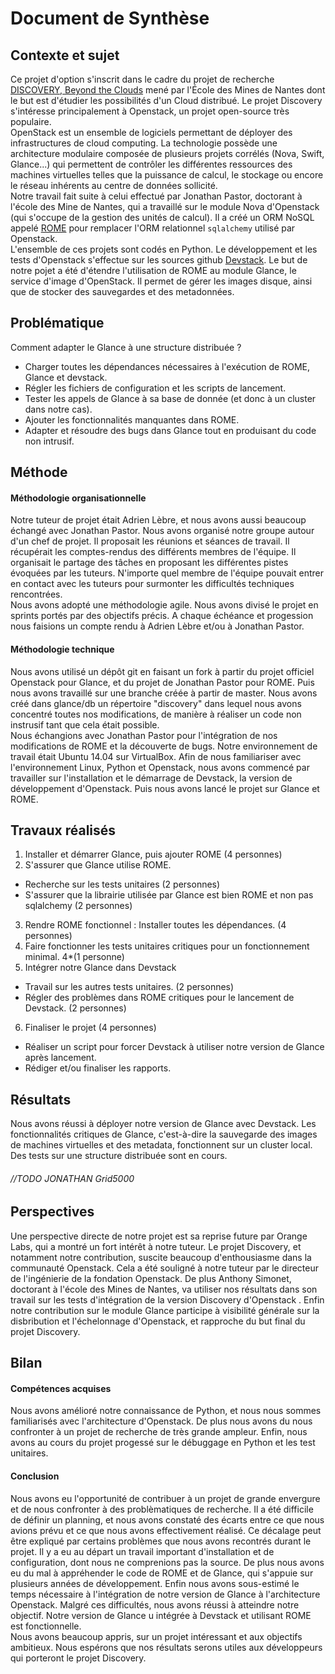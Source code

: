 # Document de Synthèse

## Contexte et sujet

Ce projet d'option s'inscrit dans le cadre du projet de recherche [DISCOVERY, Beyond the Clouds](http://beyondtheclouds.github.io/) mené par l'École des Mines de Nantes dont le but est d'étudier les possibilités d'un Cloud distribué. Le projet Discovery s'intéresse principalement à Openstack, un projet open-source très populaire.  
OpenStack est un ensemble de logiciels permettant de déployer des infrastructures de cloud computing. La technologie possède une architecture modulaire composée de plusieurs projets corrélés (Nova, Swift, Glance...) qui permettent de contrôler les différentes ressources des machines virtuelles telles que la puissance de calcul, le stockage ou encore le réseau inhérents au centre de données sollicité.  
Notre travail fait suite à celui effectué par Jonathan Pastor, doctorant à l'école des Mine de Nantes, qui a travaillé sur le module Nova d'Openstack (qui s'occupe de la gestion des unités de calcul). Il a créé un ORM NoSQL appelé [ROME](github.com/badock/rome) pour remplacer l'ORM relationnel `sqlalchemy` utilisé par Openstack.  
L'ensemble de ces projets sont codés en Python. Le développement et les tests d'Openstack s'effectue sur les sources github [Devstack](http://docs.openstack.org/developer/devstack/).
Le but de notre pojet a été d'étendre l'utilisation de ROME au module Glance, le service d'image d'OpenStack. Il permet de gérer les images disque, ainsi que de stocker des sauvegardes et des metadonnées.

## Problématique

Comment adapter le Glance à une structure distribuée ?
- Charger toutes les dépendances nécessaires à l'exécution de ROME, Glance et devstack.
- Régler les fichiers de configuration et les scripts de lancement.
- Tester les appels de Glance à sa base de donnée (et donc à un cluster dans notre cas).
- Ajouter les fonctionnalités manquantes dans ROME.
- Adapter et résoudre des bugs dans Glance tout en produisant du code non intrusif.

## Méthode

#### Méthodologie organisationnelle
Notre tuteur de projet  était Adrien Lèbre, et nous avons aussi beaucoup échangé avec Jonathan Pastor. Nous avons organisé notre groupe autour d'un chef de projet. Il proposait les réunions et séances de travail. Il récupérait les comptes-rendus des différents membres de l'équipe. Il organisait le partage des tâches en proposant les différentes pistes évoquées par les tuteurs.
N'importe quel membre de l'équipe pouvait entrer en contact avec les tuteurs pour surmonter les difficultés techniques rencontrées.  
Nous avons adopté une méthodologie agile. Nous avons divisé le projet en sprints portés par des objectifs précis. A chaque échéance et progession nous faisions un compte rendu à Adrien Lèbre et/ou à Jonathan Pastor.

#### Méthodologie technique
Nous avons utilisé un dépôt git en faisant un fork à partir du projet officiel Openstack pour Glance, et du projet de Jonathan Pastor pour ROME. Puis nous avons travaillé sur une branche créée à partir de master. Nous avons créé dans glance/db un répertoire "discovery" dans lequel nous avons concentré toutes nos modifications, de manière à réaliser un code non instrusif tant que cela était possible.  
Nous échangions avec Jonathan Pastor pour l'intégration de nos modifications de ROME et la découverte de bugs. Notre environnement de travail était Ubuntu 14.04 sur VirtualBox.
Afin de nous familiariser avec l'environnement Linux, Python et Openstack, nous avons commencé par travailler sur l'installation et le démarrage de Devstack, la version de développement d'Openstack. Puis nous avons lancé le projet sur Glance et ROME.

## Travaux réalisés

1. Installer et démarrer Glance, puis ajouter ROME (4 personnes)
2. S'assurer que Glance utilise ROME.
  - Recherche sur les tests unitaires (2 personnes)
  - S'assurer que la librairie utilisée par Glance est bien ROME et non pas sqlalchemy (2 personnes)
3. Rendre ROME fonctionnel : Installer toutes les dépendances. (4 personnes)
4. Faire fonctionner les tests unitaires critiques pour un fonctionnement minimal. 4*(1 personne)
5. Intégrer notre Glance dans Devstack
  - Travail sur les autres tests unitaires. (2 personnes)
  - Régler des problèmes dans ROME critiques pour le lancement de Devstack. (2 personnes)
6. Finaliser le projet (4 personnes)
  - Réaliser un script pour forcer Devstack à utiliser notre version de Glance après lancement.
  - Rédiger et/ou finaliser les rapports.

## Résultats

Nous avons réussi à déployer notre version de Glance avec Devstack. Les fonctionnalités critiques de Glance, c'est-à-dire la sauvegarde des images de machines virtuelles et des metadata, fonctionnent sur un cluster local. Des tests sur une structure distribuée sont en cours.   
###### //TODO JONATHAN Grid5000

## Perspectives

Une perspective directe de notre projet est sa reprise future par Orange Labs, qui a montré un fort intérêt à notre tuteur.
Le projet Discovery, et notamment notre contribution, suscite beaucoup d'enthousiasme dans la communauté Openstack. Cela a été souligné à notre tuteur par le directeur de l'ingénierie de la fondation Openstack.
De plus Anthony Simonet, doctorant à l'école des Mines de Nantes, va utiliser nos résultats dans son travail sur les tests d'intégration de la version Discovery d'Openstack .
Enfin notre contribution sur le module Glance participe à visibilité générale sur la disbribution et l'échelonnage d'Openstack, et rapproche du but final du projet Discovery.

## Bilan

#### Compétences acquises

Nous avons amélioré notre connaissance de Python, et nous nous sommes familiarisés avec l'architecture d'Openstack. De plus nous avons du nous confronter à un projet de recherche de très grande ampleur. Enfin, nous avons au cours du projet progessé sur le débuggage en Python et les test unitaires.

#### Conclusion

Nous avons eu l'opportunité de contribuer à un projet de grande envergure et de nous confronter à des problèmatiques de recherche. Il a été difficile de définir un planning, et
nous avons constaté des écarts entre ce que nous avions prévu et ce que nous avons effectivement réalisé.
Ce décalage peut être expliqué par certains problèmes que nous avons recontrés durant le projet.
Il y a eu au départ un travail important d'installation et de configuration, dont nous ne comprenions pas la source. De plus nous avons eu du mal à appréhender le code de ROME et de Glance, qui s'appuie sur plusieurs années de développement. Enfin nous avons sous-estimé le temps nécessaire à l'intégration de notre version de Glance à l'architecture Openstack.
Malgré ces difficultés, nous avons réussi à atteindre notre objectif. Notre version de Glance u intégrée à Devstack et utilisant ROME est fonctionnelle.  
Nous avons beaucoup appris, sur un projet intéressant et aux objectifs ambitieux. Nous espérons que nos résultats serons utiles aux développeurs qui porteront le projet Discovery.
